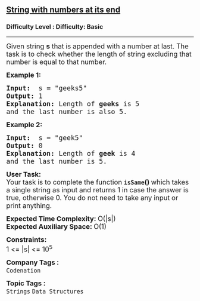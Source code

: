 <h2><a href="https://www.geeksforgeeks.org/problems/string-with-numbers-at-its-end5749/1?page=5&category=Arrays,Strings&difficulty=Basic&status=solved,unsolved,attempted&sortBy=submissions">String with numbers at its end</a></h2><h3>Difficulty Level : Difficulty: Basic</h3><hr><div class="problems_problem_content__Xm_eO"><div><span style="font-size:18px">Given string <strong>s</strong> that is&nbsp;appended with a number at last. The task is to check whether the length of string excluding that number is equal to that number. </span></div>

<p><span style="font-size:18px"><strong>Example 1:</strong></span></p>

<pre><span style="font-size:18px"><strong>Input:</strong>  s = "geeks5"
<strong>Output:</strong> 1
<strong>Explanation:</strong> Length of <strong>geeks</strong> is 5
and the last number is also 5.</span></pre>

<p><span style="font-size:18px"><strong>Example 2:</strong></span></p>

<pre><span style="font-size:18px"><strong>Input:</strong>  s = "geek5"
<strong>Output:</strong> 0
<strong>Explanation:</strong> Length of <strong>geek</strong> is 4
and the last number is 5.
</span></pre>

<p><span style="font-size:18px"><strong>User Task:</strong><br>
Your task is to complete the function <strong><code>isSame</code>()&nbsp;</strong>which takes a single string as input and returns 1 in case the answer is true, otherwise 0. You do not need to take any input or print anything.</span></p>

<p><span style="font-size:18px"><strong>Expected Time Complexity:&nbsp;</strong>O(|s|)<br>
<strong>Expected Auxiliary Space:&nbsp;</strong>O(1)</span></p>

<p><span style="font-size:18px"><strong>Constraints:</strong><br>
1 &lt;= |s| &lt;= 10<sup>5</sup></span></p>
</div><p><span style=font-size:18px><strong>Company Tags : </strong><br><code>Codenation</code>&nbsp;<br><p><span style=font-size:18px><strong>Topic Tags : </strong><br><code>Strings</code>&nbsp;<code>Data Structures</code>&nbsp;